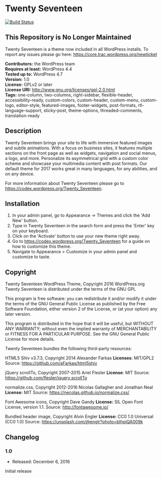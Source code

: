 # Twenty Seventeen

[![Build Status](https://travis-ci.org/WordPress/twentyseventeen.svg?branch=master)](https://travis-ci.org/WordPress/twentyseventeen)

## This Repository is No Longer Maintained

Twenty Seventeen is a theme now included in all WordPress installs. To report any issues please go here: https://core.trac.wordpress.org/newticket

**Contributors:** the WordPress team  
**Requires at least:** WordPress 4.4  
**Tested up to:** WordPress 4.7  
**Version:** 1.0  
**License:** GPLv2 or later  
**License URI:** http://www.gnu.org/licenses/gpl-2.0.html  
**Tags:** one-column, two-columns, right-sidebar, flexible-header, accessibility-ready, custom-colors, custom-header, custom-menu, custom-logo, editor-style, featured-images, footer-widgets, post-formats, rtl-language-support, sticky-post, theme-options, threaded-comments, translation-ready


## Description

Twenty Seventeen brings your site to life with immersive featured images and subtle animations. With a focus on business sites, it features multiple sections on the front page as well as widgets, navigation and social menus, a logo, and more. Personalize its asymmetrical grid with a custom color scheme and showcase your multimedia content with post formats. Our default theme for 2017 works great in many languages, for any abilities, and on any device.

For more information about Twenty Seventeen please go to https://codex.wordpress.org/Twenty_Seventeen.

## Installation

1. In your admin panel, go to Appearance -> Themes and click the 'Add New' button.
2. Type in Twenty Seventeen in the search form and press the 'Enter' key on your keyboard.
3. Click on the 'Activate' button to use your new theme right away.
4. Go to https://codex.wordpress.org/Twenty_Seventeen for a guide on how to customize this theme.
5. Navigate to Appearance > Customize in your admin panel and customize to taste.


## Copyright

Twenty Seventeen WordPress Theme, Copyright 2016 WordPress.org
Twenty Seventeen is distributed under the terms of the GNU GPL

This program is free software: you can redistribute it and/or modify
it under the terms of the GNU General Public License as published by
the Free Software Foundation, either version 2 of the License, or
(at your option) any later version.

This program is distributed in the hope that it will be useful,
but WITHOUT ANY WARRANTY; without even the implied warranty of
MERCHANTABILITY or FITNESS FOR A PARTICULAR PURPOSE. See the
GNU General Public License for more details.

Twenty Seventeen bundles the following third-party resources:

HTML5 Shiv v3.7.3, Copyright 2014 Alexander Farkas
**Licenses**: MIT/GPL2
Source: https://github.com/aFarkas/html5shiv

jQuery scrollTo, Copyright 2007-2015 Ariel Flesler
**License**: MIT
Source: https://github.com/flesler/jquery.scrollTo

normalize.css, Copyright 2012-2016 Nicolas Gallagher and Jonathan Neal
**License:** MIT
Source: https://necolas.github.io/normalize.css/

Font Awesome icons, Copyright Dave Gandy
**License:** SIL Open Font License, version 1.1.
Source: http://fontawesome.io/

Bundled header image, Copyright Alvin Engler
**License:** CC0 1.0 Universal (CC0 1.0)
Source: https://unsplash.com/@englr?photo=bIhpiQA009k

## Changelog

### 1.0
* Released: December 6, 2016

Initial release
